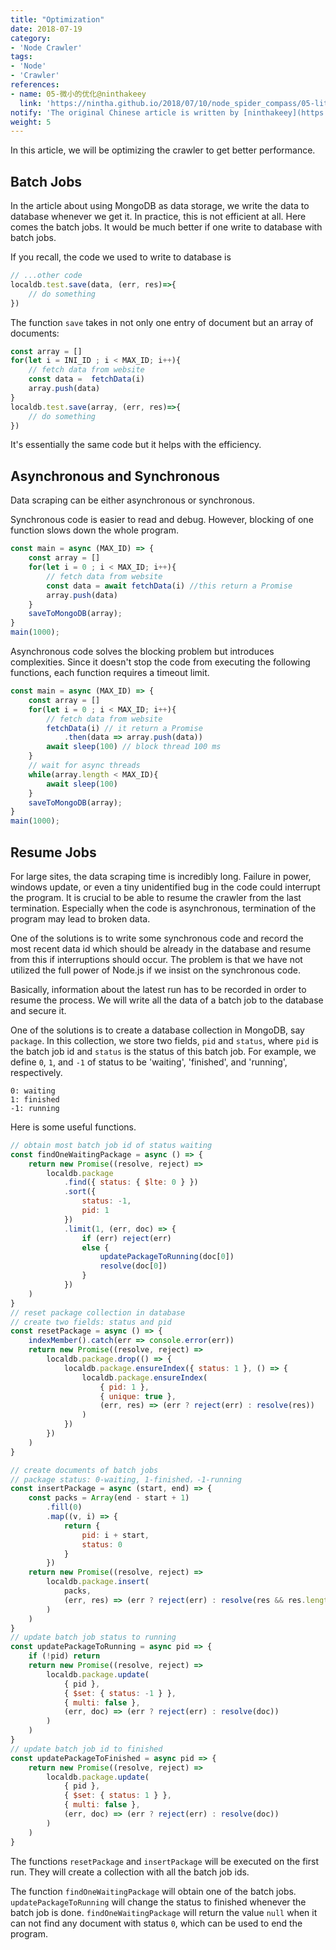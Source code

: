 ```yaml
---
title: "Optimization"
date: 2018-07-19
category:
- 'Node Crawler'
tags:
- 'Node'
- 'Crawler'
references:
- name: 05-微小的优化@ninthakeey
  link: 'https://nintha.github.io/2018/07/10/node_spider_compass/05-lite_optimization/'
notify: 'The original Chinese article is written by [ninthakeey](https://github.com/nintha). It has been translated and remixed by Datumorphism'
weight: 5
---
```


In this article, we will be optimizing the crawler to get better performance.

## Batch Jobs

In the article about using MongoDB as data storage, we write the data to database whenever we get it. In practice, this is not efficient at all. Here comes the batch jobs. It would be much better if one write to database with batch jobs.

If you recall, the code we used to write to database is
```JavaScript
// ...other code
localdb.test.save(data, (err, res)=>{
	// do something
})
```
The function `save` takes in not only one entry of document but an array of documents:
```JavaScript
const array = []
for(let i = INI_ID ; i < MAX_ID; i++){
	// fetch data from website
	const data =  fetchData(i)
    array.push(data)
}
localdb.test.save(array, (err, res)=>{
	// do something
})
```
It's essentially the same code but it helps with the efficiency.

## Asynchronous and Synchronous

Data scraping can be either asynchronous or synchronous.

Synchronous code is easier to read and debug. However, blocking of one function slows down the whole program.
```JavaScript
const main = async (MAX_ID) => {
    const array = []
    for(let i = 0 ; i < MAX_ID; i++){
        // fetch data from website
        const data = await fetchData(i) //this return a Promise
        array.push(data)
    }
    saveToMongoDB(array);
}
main(1000);
```


Asynchronous code solves the blocking problem but introduces complexities. Since it doesn't stop the code from executing the following functions, each function requires a timeout limit.
```JavaScript
const main = async (MAX_ID) => {
    const array = []
    for(let i = 0 ; i < MAX_ID; i++){
        // fetch data from website
        fetchData(i) // it return a Promise
        	.then(data => array.push(data))
        await sleep(100) // block thread 100 ms
    }
    // wait for async threads
    while(array.length < MAX_ID){
        await sleep(100)
    }
    saveToMongoDB(array);
}
main(1000);
```


## Resume Jobs

For large sites, the data scraping time is incredibly long. Failure in power, windows update, or even a tiny unidentified bug in the code could interrupt the program. It is crucial to be able to resume the crawler from the last termination. Especially when the code is asynchronous, termination of the program may lead to broken data.

One of the solutions is to write some synchronous code and record the most recent data id which should be already in the database and resume from this if interruptions should occur. The problem is that we have not utilized the full power of Node.js if we insist on the synchronous code.

Basically, information about the latest run has to be recorded in order to resume the process. We will write all the data of a batch job to the database and secure it.

One of the solutions is to create a database collection in MongoDB, say `package`. In this collection, we store two fields, `pid` and `status`, where `pid` is the batch job id and `status` is the status of this batch job. For example, we define `0`, `1`, and `-1` of status to be 'waiting', 'finished', and 'running', respectively.

```text
0: waiting
1: finished
-1: running
```

Here is some useful functions.
```JavaScript
// obtain most batch job id of status waiting
const findOneWaitingPackage = async () => {
    return new Promise((resolve, reject) =>
        localdb.package
            .find({ status: { $lte: 0 } })
            .sort({
                status: -1,
                pid: 1
            })
            .limit(1, (err, doc) => {
                if (err) reject(err)
                else {
                    updatePackageToRunning(doc[0])
                    resolve(doc[0])
                }
            })
    )
}
// reset package collection in database
// create two fields: status and pid
const resetPackage = async () => {
    indexMember().catch(err => console.error(err))
    return new Promise((resolve, reject) =>
        localdb.package.drop(() => {
            localdb.package.ensureIndex({ status: 1 }, () => {
                localdb.package.ensureIndex(
                    { pid: 1 },
                    { unique: true },
                    (err, res) => (err ? reject(err) : resolve(res))
                )
            })
        })
    )
}

// create documents of batch jobs
// package status: 0-waiting, 1-finished，-1-running
const insertPackage = async (start, end) => {
    const packs = Array(end - start + 1)
        .fill(0)
        .map((v, i) => {
            return {
                pid: i + start,
                status: 0
            }
        })
    return new Promise((resolve, reject) =>
        localdb.package.insert(
            packs,
            (err, res) => (err ? reject(err) : resolve(res && res.length))
        )
    )
}
// update batch job status to running
const updatePackageToRunning = async pid => {
    if (!pid) return
    return new Promise((resolve, reject) =>
        localdb.package.update(
            { pid },
            { $set: { status: -1 } },
            { multi: false },
            (err, doc) => (err ? reject(err) : resolve(doc))
        )
    )
}
// update batch job id to finished
const updatePackageToFinished = async pid => {
    return new Promise((resolve, reject) =>
        localdb.package.update(
            { pid },
            { $set: { status: 1 } },
            { multi: false },
            (err, doc) => (err ? reject(err) : resolve(doc))
        )
    )
}
```

The functions `resetPackage` and `insertPackage` will be executed on the first run. They will create a collection with all the batch job ids.

The function `findOneWaitingPackage` will obtain one of the batch jobs. `updatePackageToRunning` will change the status to finished whenever the batch job is done. `findOneWaitingPackage` will return the value `null` when it can not find any document with status `0`, which can be used to end the program.

